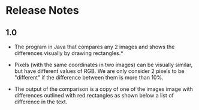 # Release Notes

## 1.0
*   The program in Java that compares any 2 images and shows the differences visually by drawing rectangles.*

*   Pixels (with the same coordinates in two images) can be visually similar, but have
    different values of RGB. We are only consider 2 pixels to be "different" if the
    difference between them is more than 10%.

*   The output of the comparison is a copy of one of the images image with
    differences outlined with red rectangles as shown below a list of difference in the text.
